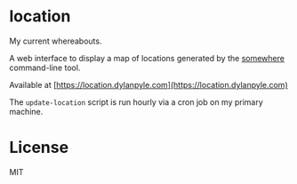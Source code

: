 # location

My current whereabouts.

A web interface to display a map of locations generated by the
[somewhere](https://github.com/dylanpyle/somewhere) command-line tool.

Available at [https://location.dylanpyle.com](https://location.dylanpyle.com)

The `update-location` script is run hourly via a cron job on my primary machine.

# License

MIT
